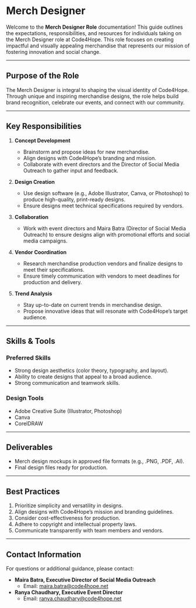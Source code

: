 # Merch Designer

Welcome to the **Merch Designer Role** documentation! This guide outlines the expectations, responsibilities, and resources for individuals taking on the Merch Designer role at Code4Hope. This role focuses on creating impactful and visually appealing merchandise that represents our mission of fostering innovation and social change.

---

## **Purpose of the Role**
The Merch Designer is integral to shaping the visual identity of Code4Hope. Through unique and inspiring merchandise designs, the role helps build brand recognition, celebrate our events, and connect with our community.

---

## **Key Responsibilities**

1. **Concept Development**
   - Brainstorm and propose ideas for new merchandise.
   - Align designs with Code4Hope’s branding and mission.
   - Collaborate with event directors and the Director of Social Media Outreach to gather input and feedback.

2. **Design Creation**
   - Use design software (e.g., Adobe Illustrator, Canva, or Photoshop) to produce high-quality, print-ready designs.
   - Ensure designs meet technical specifications required by vendors.

3. **Collaboration**
   - Work with event directors and Maira Batra (Director of Social Media Outreach) to ensure designs align with promotional efforts and social media campaigns.

4. **Vendor Coordination**
   - Research merchandise production vendors and finalize designs to meet their specifications.
   - Ensure timely communication with vendors to meet deadlines for production and delivery.

5. **Trend Analysis**
   - Stay up-to-date on current trends in merchandise design.
   - Propose innovative ideas that will resonate with Code4Hope’s target audience.

---

## **Skills & Tools**

### **Preferred Skills**
- Strong design aesthetics (color theory, typography, and layout).
- Ability to create designs that appeal to a broad audience.
- Strong communication and teamwork skills.

### **Design Tools**
- Adobe Creative Suite (Illustrator, Photoshop)
- Canva
- CorelDRAW

---

## **Deliverables**
- Merch design mockups in approved file formats (e.g., .PNG, .PDF, .AI).
- Final design files ready for production.

---

## **Best Practices**

1. Prioritize simplicity and versatility in designs.
2. Align designs with Code4Hope’s mission and branding guidelines.
3. Consider cost-effectiveness for production.
4. Adhere to copyright and intellectual property laws.
5. Communicate transparently with team members and vendors.

---

## **Contact Information**
For questions or additional guidance, please contact:
- **Maira Batra, Executive Director of Social Media Outreach**
  - Email: [maira.batra@code4hope.net](mailto:maira.batra@code4hope.net)
- **Ranya Chaudhary, Executive Event Director**
  - Email: [ranya.chaudhary@code4hope.net](mailto:ranya.chaudhary@code4hope.net)
